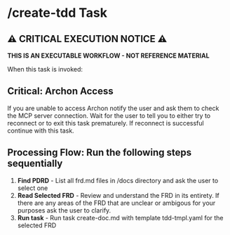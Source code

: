 # /create-tdd Task

## ⚠️ CRITICAL EXECUTION NOTICE ⚠️

**THIS IS AN EXECUTABLE WORKFLOW - NOT REFERENCE MATERIAL**

When this task is invoked:

## Critical: Archon Access

If you are unable to access Archon notify the user and ask them to check the MCP server connection. 
Wait for the user to tell you to either try to reconnect or to exit this task prematurely. If reconnect is successful continue with this task.

## Processing Flow: Run the following steps sequentially

<!-- TODO:: Once Archon has migrated docs uncomment step below -->
<!-- 1. **List FRDs** - List all of the FRD files stored in the Archon Rento project and ask the user to select one -->
1. **Find PDRD** - List all frd.md files in /docs directory and ask the user to select one
2. **Read Selected FRD** - Review and understand the FRD in its entirety. If there are any areas of the FRD that are unclear or ambigous for your purposes ask the user to clarify.
3. **Run task** - Run task create-doc.md with template tdd-tmpl.yaml for the selected FRD



